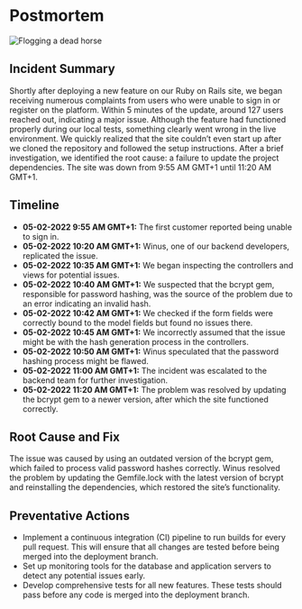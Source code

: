 # Postmortem

![Flogging a dead horse](post-mortem-meetings.jpg)

## Incident Summary

Shortly after deploying a new feature on our Ruby on Rails site, we began receiving numerous complaints from users who were unable to sign in or register on the platform. Within 5 minutes of the update, around 127 users reached out, indicating a major issue. Although the feature had functioned properly during our local tests, something clearly went wrong in the live environment. We quickly realized that the site couldn’t even start up after we cloned the repository and followed the setup instructions. After a brief investigation, we identified the root cause: a failure to update the project dependencies. The site was down from 9:55 AM GMT+1 until 11:20 AM GMT+1.

## Timeline

- **05-02-2022 9:55 AM GMT+1:** The first customer reported being unable to sign in.
- **05-02-2022 10:20 AM GMT+1:** Winus, one of our backend developers, replicated the issue.
- **05-02-2022 10:35 AM GMT+1:** We began inspecting the controllers and views for potential issues.
- **05-02-2022 10:40 AM GMT+1:** We suspected that the bcrypt gem, responsible for password hashing, was the source of the problem due to an error indicating an invalid hash.
- **05-02-2022 10:42 AM GMT+1:** We checked if the form fields were correctly bound to the model fields but found no issues there.
- **05-02-2022 10:45 AM GMT+1:** We incorrectly assumed that the issue might be with the hash generation process in the controllers.
- **05-02-2022 10:50 AM GMT+1:** Winus speculated that the password hashing process might be flawed.
- **05-02-2022 11:00 AM GMT+1:** The incident was escalated to the backend team for further investigation.
- **05-02-2022 11:20 AM GMT+1:** The problem was resolved by updating the bcrypt gem to a newer version, after which the site functioned correctly.

## Root Cause and Fix

The issue was caused by using an outdated version of the bcrypt gem, which failed to process valid password hashes correctly. Winus resolved the problem by updating the Gemfile.lock with the latest version of bcrypt and reinstalling the dependencies, which restored the site’s functionality.

## Preventative Actions

- Implement a continuous integration (CI) pipeline to run builds for every pull request. This will ensure that all changes are tested before being merged into the deployment branch.
- Set up monitoring tools for the database and application servers to detect any potential issues early.
- Develop comprehensive tests for all new features. These tests should pass before any code is merged into the deployment branch.

